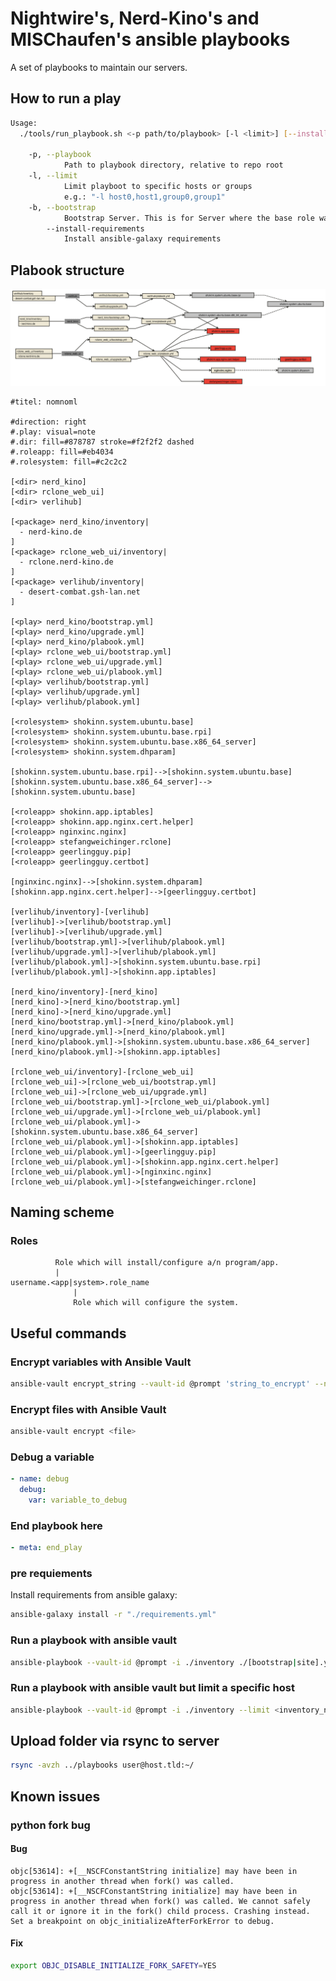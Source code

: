 # Nightwire's, Nerd-Kino's and MISChaufen's ansible playbooks

A set of playbooks to maintain our servers.

## How to run a play

```bash
Usage:
  ./tools/run_playbook.sh <-p path/to/playbook> [-l <limit>] [--install-requirements] [-b]

	-p,	--playbook
			Path to playbook directory, relative to repo root
	-l,	--limit
			Limit playboot to specific hosts or groups
			e.g.: "-l host0,host1,group0,group1"
	-b,	--bootstrap
			Bootstrap Server. This is for Server where the base role was never executed on.
		--install-requirements
			Install ansible-galaxy requirements
```

## Plabook structure

[![plabook structure and dependencies][nomnomlimg]][nomnoml]

```
#titel: nomnoml

#direction: right
#.play: visual=note
#.dir: fill=#878787 stroke=#f2f2f2 dashed
#.roleapp: fill=#eb4034
#.rolesystem: fill=#c2c2c2

[<dir> nerd_kino]
[<dir> rclone_web_ui]
[<dir> verlihub]

[<package> nerd_kino/inventory|
  - nerd-kino.de
]
[<package> rclone_web_ui/inventory|
  - rclone.nerd-kino.de
]
[<package> verlihub/inventory|
  - desert-combat.gsh-lan.net
]

[<play> nerd_kino/bootstrap.yml]
[<play> nerd_kino/upgrade.yml]
[<play> nerd_kino/plabook.yml]
[<play> rclone_web_ui/bootstrap.yml]
[<play> rclone_web_ui/upgrade.yml]
[<play> rclone_web_ui/plabook.yml]
[<play> verlihub/bootstrap.yml]
[<play> verlihub/upgrade.yml]
[<play> verlihub/plabook.yml]

[<rolesystem> shokinn.system.ubuntu.base]
[<rolesystem> shokinn.system.ubuntu.base.rpi]
[<rolesystem> shokinn.system.ubuntu.base.x86_64_server]
[<rolesystem> shokinn.system.dhparam]

[shokinn.system.ubuntu.base.rpi]-->[shokinn.system.ubuntu.base]
[shokinn.system.ubuntu.base.x86_64_server]-->[shokinn.system.ubuntu.base]

[<roleapp> shokinn.app.iptables]
[<roleapp> shokinn.app.nginx.cert.helper]
[<roleapp> nginxinc.nginx]
[<roleapp> stefangweichinger.rclone]
[<roleapp> geerlingguy.pip]
[<roleapp> geerlingguy.certbot]

[nginxinc.nginx]-->[shokinn.system.dhparam]
[shokinn.app.nginx.cert.helper]-->[geerlingguy.certbot]

[verlihub/inventory]-[verlihub]
[verlihub]->[verlihub/bootstrap.yml]
[verlihub]->[verlihub/upgrade.yml]
[verlihub/bootstrap.yml]->[verlihub/plabook.yml]
[verlihub/upgrade.yml]->[verlihub/plabook.yml]
[verlihub/plabook.yml]->[shokinn.system.ubuntu.base.rpi]
[verlihub/plabook.yml]->[shokinn.app.iptables]

[nerd_kino/inventory]-[nerd_kino]
[nerd_kino]->[nerd_kino/bootstrap.yml]
[nerd_kino]->[nerd_kino/upgrade.yml]
[nerd_kino/bootstrap.yml]->[nerd_kino/plabook.yml]
[nerd_kino/upgrade.yml]->[nerd_kino/plabook.yml]
[nerd_kino/plabook.yml]->[shokinn.system.ubuntu.base.x86_64_server]
[nerd_kino/plabook.yml]->[shokinn.app.iptables]

[rclone_web_ui/inventory]-[rclone_web_ui]
[rclone_web_ui]->[rclone_web_ui/bootstrap.yml]
[rclone_web_ui]->[rclone_web_ui/upgrade.yml]
[rclone_web_ui/bootstrap.yml]->[rclone_web_ui/plabook.yml]
[rclone_web_ui/upgrade.yml]->[rclone_web_ui/plabook.yml]
[rclone_web_ui/plabook.yml]->[shokinn.system.ubuntu.base.x86_64_server]
[rclone_web_ui/plabook.yml]->[shokinn.app.iptables]
[rclone_web_ui/plabook.yml]->[geerlingguy.pip]
[rclone_web_ui/plabook.yml]->[shokinn.app.nginx.cert.helper]
[rclone_web_ui/plabook.yml]->[nginxinc.nginx]
[rclone_web_ui/plabook.yml]->[stefangweichinger.rclone]

```

## Naming scheme

### Roles

```
          Role which will install/configure a/n program/app.
          |
username.<app|system>.role_name
              |
              Role which will configure the system.
```

## Useful commands

### Encrypt variables with Ansible Vault

```bash
ansible-vault encrypt_string --vault-id @prompt 'string_to_encrypt' --name 'the_secret'
```

### Encrypt files with Ansible Vault

```bash
ansible-vault encrypt <file>
```

### Debug a variable

```yaml
- name: debug
  debug:
    var: variable_to_debug
```

### End playbook here

```yml
- meta: end_play
```

### pre requiements

Install requirements from ansible galaxy:  
```bash
ansible-galaxy install -r "./requirements.yml"
```

### Run a playbook with ansible vault

```bash
ansible-playbook --vault-id @prompt -i ./inventory ./[bootstrap|site].yml
```

### Run a playbook with ansible vault but limit a specific host

```bash
ansible-playbook --vault-id @prompt -i ./inventory --limit <inventory_name_of_host_or_name_of_group> ./[bootstrap|site].yml
```

## Upload folder via rsync to server

```bash
rsync -avzh ../playbooks user@host.tld:~/
```

## Known issues

### python fork bug

#### Bug
  
```
objc[53614]: +[__NSCFConstantString initialize] may have been in progress in another thread when fork() was called.
objc[53614]: +[__NSCFConstantString initialize] may have been in progress in another thread when fork() was called. We cannot safely call it or ignore it in the fork() child process. Crashing instead. Set a breakpoint on objc_initializeAfterForkError to debug.
```

#### Fix

```bash
export OBJC_DISABLE_INITIALIZE_FORK_SAFETY=YES
```

[nomnoml]: http://www.nomnoml.com/
[nomnomlimg]: ./nomnoml.svg
